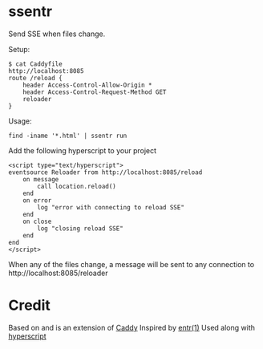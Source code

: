 # ssentr

Send SSE when files change.

Setup:
```
$ cat Caddyfile
http://localhost:8085
route /reload {
	header Access-Control-Allow-Origin *
	header Access-Control-Request-Method GET
    reloader
}
```

Usage:
```
find -iname '*.html' | ssentr run
```

Add the following hyperscript to your project
```
<script type="text/hyperscript">
eventsource Reloader from http://localhost:8085/reload
    on message
        call location.reload()
    end
    on error
        log "error with connecting to reload SSE"
    end
    on close
        log "closing reload SSE"
    end
end
</script>
```

When any of the files change, a message will be sent to any connection to http://localhost:8085/reloader

# Credit
Based on and is an extension of [Caddy](https://caddyserver.com/)
Inspired by [entr(1)](https://eradman.com/entrproject/)
Used along with [hyperscript](https://hyperscript.org/)

